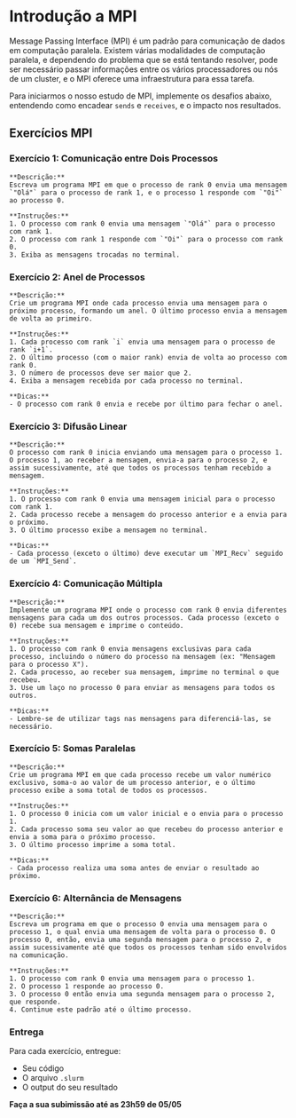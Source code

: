 # Introdução a MPI

Message Passing Interface (MPI) é um padrão para comunicação de dados em computação paralela. Existem várias modalidades de computação paralela, e dependendo do problema que se está tentando resolver, pode ser necessário passar informações entre os vários processadores ou nós de um cluster, e o MPI oferece uma infraestrutura para essa tarefa.

Para iniciarmos o nosso estudo de MPI, implemente os desafios abaixo, entendendo como encadear `sends` e `receives`, e o impacto nos resultados.

## Exercícios MPI

### Exercício 1: Comunicação entre Dois Processos
    **Descrição:**  
    Escreva um programa MPI em que o processo de rank 0 envia uma mensagem `"Olá"` para o processo de rank 1, e o processo 1 responde com `"Oi"` ao processo 0.

    **Instruções:**
    1. O processo com rank 0 envia uma mensagem `"Olá"` para o processo com rank 1.
    2. O processo com rank 1 responde com `"Oi"` para o processo com rank 0.
    3. Exiba as mensagens trocadas no terminal.

### Exercício 2: Anel de Processos
    **Descrição:**  
    Crie um programa MPI onde cada processo envia uma mensagem para o próximo processo, formando um anel. O último processo envia a mensagem de volta ao primeiro.

    **Instruções:**
    1. Cada processo com rank `i` envia uma mensagem para o processo de rank `i+1`.
    2. O último processo (com o maior rank) envia de volta ao processo com rank 0.
    3. O número de processos deve ser maior que 2.
    4. Exiba a mensagem recebida por cada processo no terminal.

    **Dicas:**
    - O processo com rank 0 envia e recebe por último para fechar o anel.

### Exercício 3: Difusão Linear
    **Descrição:**  
    O processo com rank 0 inicia enviando uma mensagem para o processo 1. O processo 1, ao receber a mensagem, envia-a para o processo 2, e assim sucessivamente, até que todos os processos tenham recebido a mensagem.

    **Instruções:**
    1. O processo com rank 0 envia uma mensagem inicial para o processo com rank 1.
    2. Cada processo recebe a mensagem do processo anterior e a envia para o próximo.
    3. O último processo exibe a mensagem no terminal.

    **Dicas:**
    - Cada processo (exceto o último) deve executar um `MPI_Recv` seguido de um `MPI_Send`.

### Exercício 4: Comunicação Múltipla
    **Descrição:**
    Implemente um programa MPI onde o processo com rank 0 envia diferentes mensagens para cada um dos outros processos. Cada processo (exceto o 0) recebe sua mensagem e imprime o conteúdo.
    
    **Instruções:**
    1. O processo com rank 0 envia mensagens exclusivas para cada processo, incluindo o número do processo na mensagem (ex: "Mensagem para o processo X").
    2. Cada processo, ao receber sua mensagem, imprime no terminal o que recebeu.
    3. Use um laço no processo 0 para enviar as mensagens para todos os outros.
    
    **Dicas:**
    - Lembre-se de utilizar tags nas mensagens para diferenciá-las, se necessário.

### Exercício 5: Somas Paralelas
    **Descrição:**
    Crie um programa MPI em que cada processo recebe um valor numérico exclusivo, soma-o ao valor de um processo anterior, e o último processo exibe a soma total de todos os processos.

    **Instruções:**
    1. O processo 0 inicia com um valor inicial e o envia para o processo 1.
    2. Cada processo soma seu valor ao que recebeu do processo anterior e envia a soma para o próximo processo.
    3. O último processo imprime a soma total.
    
    **Dicas:**
    - Cada processo realiza uma soma antes de enviar o resultado ao próximo.


### Exercício 6: Alternância de Mensagens
    **Descrição:** 
    Escreva um programa em que o processo 0 envia uma mensagem para o processo 1, o qual envia uma mensagem de volta para o processo 0. O processo 0, então, envia uma segunda mensagem para o processo 2, e assim sucessivamente até que todos os processos tenham sido envolvidos na comunicação.
    
    **Instruções:**
    1. O processo com rank 0 envia uma mensagem para o processo 1.
    2. O processo 1 responde ao processo 0.
    3. O processo 0 então envia uma segunda mensagem para o processo 2, que responde.
    4. Continue este padrão até o último processo.

### Entrega

Para cada exercício, entregue:
- Seu código 
- O arquivo `.slurm`
- O output do seu resultado


**Faça a sua subimissão até as 23h59 de 05/05** 